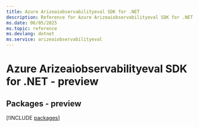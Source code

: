```yaml
---
title: Azure Arizeaiobservabilityeval SDK for .NET
description: Reference for Azure Arizeaiobservabilityeval SDK for .NET
ms.date: 06/05/2025
ms.topic: reference
ms.devlang: dotnet
ms.service: arizeaiobservabilityeval
---
```

# Azure Arizeaiobservabilityeval SDK for .NET - preview
## Packages - preview
[!INCLUDE [packages](arizeaiobservabilityeval-index.md)]